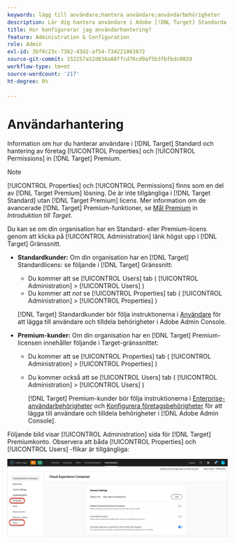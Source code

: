 ```yaml
---
keywords: lägg till användare;hantera användare;användarbehörigheter
description: Lär dig hantera användare i Adobe [!DNL Target] Standarda och hantera Enterprise-egenskaper och behörigheter i Adobe [!DNL Target] Premium.
title: Hur konfigurerar jag användarhantering?
feature: Administration & Configuration
role: Admin
exl-id: 3bf0c23c-7382-43d2-af54-734221063872
source-git-commit: 152257a52d836a88ffcd76cd9af5b3fbfbdc0839
workflow-type: tm+mt
source-wordcount: '217'
ht-degree: 0%

---
```


# Användarhantering

Information om hur du hanterar användare i [!DNL Target] Standard och hantering av företag [!UICONTROL Properties] och [!UICONTROL Permissions] in [!DNL Target] Premium.

>[!NOTE]
>
>[!UICONTROL Properties] och [!UICONTROL Permissions] finns som en del av [!DNL Target Premium] lösning. De är inte tillgängliga i [!DNL Target Standard] utan [!DNL Target Premium] licens. Mer information om de avancerade [!DNL Target] Premium-funktioner, se [Mål Premium](/help/main/c-intro/intro.md#premium) in *Introduktion till Target*.

Du kan se om din organisation har en Standard- eller Premium-licens genom att klicka på [!UICONTROL Administration] länk högst upp i [!DNL Target] Gränssnitt.

* **Standardkunder:** Om din organisation har en [!DNL Target] Standardlicens: se följande i [!DNL Target] Gränssnitt:

   * Du kommer att se [!UICONTROL Users] tab ( [!UICONTROL Administration] > [!UICONTROL Users] )
   * Du kommer att *not* se [!UICONTROL Properties] tab ( [!UICONTROL Administration] > [!UICONTROL Properties] )

   [!DNL Target] Standardkunder bör följa instruktionerna i [Användare](/help/main/administrating-target/c-user-management/c-user-management/user-management.md) för att lägga till användare och tilldela behörigheter i Adobe Admin Console.

* **Premium-kunder:** Om din organisation har en [!DNL Target] Premium-licensen innehåller följande i Target-gränssnittet:

   * Du kommer att se [!UICONTROL Properties] tab ( [!UICONTROL Administration] > [!UICONTROL Properties] )
   * Du kommer också att se [!UICONTROL Users] tab ( [!UICONTROL Administration] > [!UICONTROL Users] )

      [!DNL Target] Premium-kunder bör följa instruktionerna i [Enterprise-användarbehörigheter](/help/main/administrating-target/c-user-management/property-channel/property-channel.md#concept_E396B16FA2024ADBA27BC056138F9838) och [Konfigurera företagsbehörigheter](/help/main/administrating-target/c-user-management/property-channel/properties-overview.md#concept_22F2855DBF0D4754B9460F5D68749C71) för att lägga till användare och tilldela behörigheter i [!DNL Adobe Admin Console].

Följande bild visar [!UICONTROL Administration] sida för [!DNL Target] Premiumkonto. Observera att båda [!UICONTROL Properties] och [!UICONTROL Users] -flikar är tillgängliga:

![Fliken Administration](/help/main/administrating-target/assets/premium.png)
